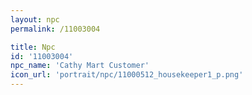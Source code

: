 ```yaml
---
layout: npc
permalink: /11003004

title: Npc
id: '11003004'
npc_name: 'Cathy Mart Customer'
icon_url: 'portrait/npc/11000512_housekeeper1_p.png'
---
```

